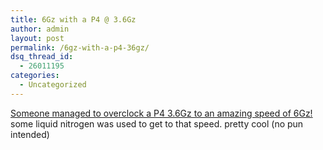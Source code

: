 ```yaml
---
title: 6Gz with a P4 @ 3.6Gz
author: admin
layout: post
permalink: /6gz-with-a-p4-36gz/
dsq_thread_id:
  - 26011195
categories:
  - Uncategorized
---
```

[Someone managed to overclock a P4 3.6Gz to an amazing speed of 6Gz!][1] some liquid nitrogen was used to get to that speed. pretty cool (no pun intended)

 [1]: http://www.xtremesystems.org/forums/showthread.php?t=42655&page=1&pp=25